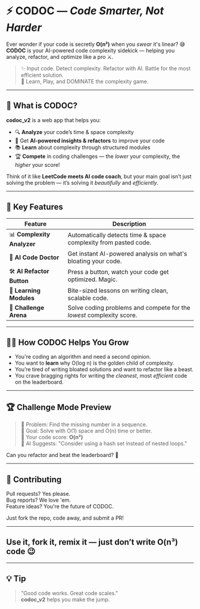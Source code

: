 # ⚡️ CODOC — *Code Smarter, Not Harder*

Ever wonder if your code is secretly **O(n²)** when you *swear* it's linear? 😅  
**CODOC** is your AI-powered code complexity sidekick — helping you analyze, refactor, and optimize like a pro ⚔️.

> ✨ Input code. Detect complexity. Refactor with AI. Battle for the most efficient solution.  
> 🧠 Learn, Play, and DOMINATE the complexity game.

---

## 🧩 What is CODOC?

**codoc_v2** is a web app that helps you:
- 🔍 **Analyze** your code’s time & space complexity
- 🤖 Get **AI-powered insights & refactors** to improve your code
- 📚 **Learn** about complexity through structured modules
- 🏆 **Compete** in coding challenges — the *lower* your complexity, the *higher* your score!

Think of it like **LeetCode meets AI code coach**, but your main goal isn’t just solving the problem — it’s solving it *beautifully* and *efficiently*.

---

## 🎯 Key Features

| Feature | Description |
|--------|-------------|
| 📊 **Complexity Analyzer** | Automatically detects time & space complexity from pasted code. |
| 🧠 **AI Code Doctor** | Get instant AI-powered analysis on what's bloating your code. |
| 🛠️ **AI Refactor Button** | Press a button, watch your code get optimized. Magic. |
| 📘 **Learning Modules** | Bite-sized lessons on writing clean, scalable code. |
| 🏁 **Challenge Arena** | Solve coding problems and compete for the *lowest* complexity score. |

---

## 🧙‍♂️ How CODOC Helps You Grow

- You're coding an algorithm and need a second opinion.
- You want to **learn** why O(log n) is the golden child of complexity.
- You’re tired of writing bloated solutions and want to refactor like a beast.
- You crave bragging rights for writing the *cleanest*, most *efficient* code on the leaderboard.

---

## 🏆 Challenge Mode Preview

> 🧩 Problem: Find the missing number in a sequence.  
> 🔎 Goal: Solve with O(1) space and O(n) time or better.  
> 🧠 Your code score: **O(n²)**  
> 🤖 AI Suggests: "Consider using a hash set instead of nested loops."

Can you refactor and beat the leaderboard? 👀

---

## 👥 Contributing

Pull requests? Yes please.  
Bug reports? We love 'em.  
Feature ideas? You're the future of CODOC.  

Just fork the repo, code away, and submit a PR!

---


## Use it, fork it, remix it — just don’t write O(n³) code 😉

---

## 💡 Tip

> "Good code works. Great code scales."  
> **codoc_v2** helps you make the jump.
